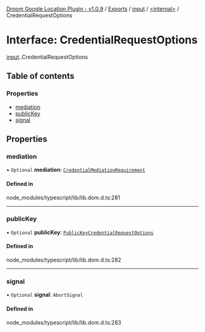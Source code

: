 [Droom Google Location Plugin - v1.0.9](../README.md) / [Exports](../modules.md) / [input](../modules/input.md) / [<internal\>](../modules/input._internal_.md) / CredentialRequestOptions

# Interface: CredentialRequestOptions

[input](../modules/input.md).[<internal>](../modules/input._internal_.md).CredentialRequestOptions

## Table of contents

### Properties

- [mediation](input._internal_.CredentialRequestOptions.md#mediation)
- [publicKey](input._internal_.CredentialRequestOptions.md#publickey)
- [signal](input._internal_.CredentialRequestOptions.md#signal)

## Properties

### mediation

• `Optional` **mediation**: [`CredentialMediationRequirement`](../modules/input._internal_.md#credentialmediationrequirement)

#### Defined in

node_modules/typescript/lib/lib.dom.d.ts:281

___

### publicKey

• `Optional` **publicKey**: [`PublicKeyCredentialRequestOptions`](input._internal_.PublicKeyCredentialRequestOptions.md)

#### Defined in

node_modules/typescript/lib/lib.dom.d.ts:282

___

### signal

• `Optional` **signal**: `AbortSignal`

#### Defined in

node_modules/typescript/lib/lib.dom.d.ts:283
